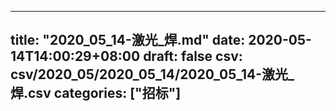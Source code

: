 
---
title: "2020_05_14-激光_焊.md"
date: 2020-05-14T14:00:29+08:00
draft: false
csv: csv/2020_05/2020_05_14/2020_05_14-激光_焊.csv
categories: ["招标"]
---
